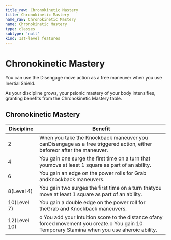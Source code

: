```yaml
---
title_raw: Chronokinetic Mastery
title: Chronokinetic Mastery
name_raw: Chronokinetic Mastery
name: Chronokinetic Mastery
type: classes
subtype: 'null'
kind: 1st-level features
---
```


# Chronokinetic Mastery

You can use the Disengage move action as a free maneuver when you use Inertial Shield.

As your discipline grows, your psionic mastery of your body intensifies, granting benefits from the Chronokinetic Mastery table.

## Chronokinetic Mastery

| Discipline   | Benefit                                                                                                                                       |
| ------------ | --------------------------------------------------------------------------------------------------------------------------------------------- |
| 2            | When you take the Knockback maneuver you canDisengage as a free triggered action, either beforeor after the maneuver.                         |
| 4            | You gain one surge the first time on a turn that youmove at least 1 square as part of an ability.                                             |
| 6            | You gain an edge on the power rolls for Grab andKnockback maneuvers.                                                                          |
| 8(Level 4)   | You gain two surges the first time on a turn thatyou move at least 1 square as part of an ability.                                            |
| 10(Level 7)  | You gain a double edge on the power roll for theGrab and Knockback maneuvers.                                                                 |
| 12(Level 10) | o You add your Intuition score to the distance ofany forced movement you create.o You gain 10 Temporary Stamina when you use aheroic ability. |
